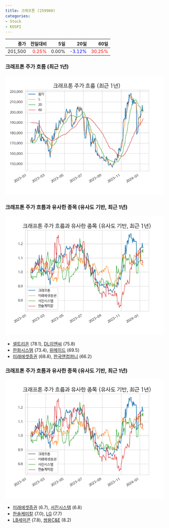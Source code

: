 ```yaml
---
title: 크래프톤 (259960)
categories:
- Stock
- KOSPI
---
```


|종가|전일대비|5일|20일|60일|
|---:|-------:|--:|---:|---:|
|201,500|<span style="color: red">0.25%</span>|0.00%|<span style="color: blue">-3.12%</span>|<span style="color: red">30.25%</span>|

<!-- more -->
### 크래프톤 주가 흐름 (최근 1년)
![259960](/assets/images/stock/259960.png)


### 크래프톤 주가 흐름과 유사한 종목 (유사도 기반, 최근 1년)
![259960](/assets/images/stock/259960_sim.png)

- [셀트리온](/068270/) (78.1), [DL이앤씨](/375500/) (75.8)
- [한화시스템](/272210/) (73.4), [위메이드](/112040/) (69.5)
- [미래에셋증권](/006800/) (68.8), [한국앤컴퍼니](/000240/) (66.2)


### 크래프톤 주가 흐름과 유사한 종목 (유사도 기반, 최근 1년)
![259960](/assets/images/stock/259960_sim.png)

- [미래에셋증권](/006800/) (6.7), [서진시스템](/178320/) (6.8)
- [한솔케미칼](/014680/) (7.0), [LG](/003550/) (7.7)
- [LB세미콘](/061970/) (7.8), [쌍용C&E](/003410/) (8.2)